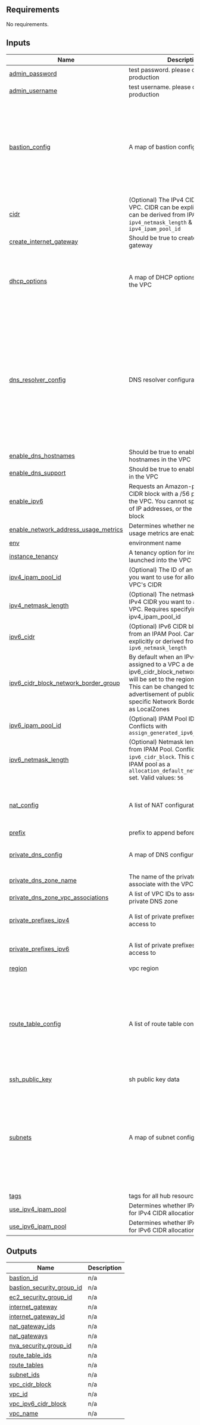 <!-- BEGIN_TF_DOCS -->
## Requirements

No requirements.

## Inputs

| Name | Description | Type | Default | Required |
|------|-------------|------|---------|:--------:|
| <a name="input_admin_password"></a> [admin\_password](#input\_admin\_password) | test password. please change for production | `string` | `"Password123"` | no |
| <a name="input_admin_username"></a> [admin\_username](#input\_admin\_username) | test username. please change for production | `string` | `"ubuntu"` | no |
| <a name="input_bastion_config"></a> [bastion\_config](#input\_bastion\_config) | A map of bastion configuration | <pre>object({<br>    enable               = bool<br>    instance_type        = optional(string, "t2.micro")<br>    key_name             = optional(string, null)<br>    private_ips          = optional(list(string), [])<br>    ipv6_addresses       = optional(list(string), [])<br>    iam_instance_profile = optional(string, null)<br>    public_dns_zone_name = optional(string, null)<br>    dns_prefix           = optional(string, null)<br>  })</pre> | <pre>{<br>  "enable": false<br>}</pre> | no |
| <a name="input_cidr"></a> [cidr](#input\_cidr) | (Optional) The IPv4 CIDR block for the VPC. CIDR can be explicitly set or it can be derived from IPAM using `ipv4_netmask_length` & `ipv4_ipam_pool_id` | `list(string)` | n/a | yes |
| <a name="input_create_internet_gateway"></a> [create\_internet\_gateway](#input\_create\_internet\_gateway) | Should be true to create an internet gateway | `bool` | `false` | no |
| <a name="input_dhcp_options"></a> [dhcp\_options](#input\_dhcp\_options) | A map of DHCP options to assign to the VPC | <pre>object({<br>    enable              = optional(bool, false)<br>    domain_name         = optional(string, null)<br>    domain_name_servers = optional(list(string), ["AmazonProvidedDNS"])<br>    ntp_servers         = optional(list(string), null)<br>  })</pre> | <pre>{<br>  "domain_name_servers": [<br>    "AmazonProvidedDNS"<br>  ]<br>}</pre> | no |
| <a name="input_dns_resolver_config"></a> [dns\_resolver\_config](#input\_dns\_resolver\_config) | DNS resolver configuration | <pre>list(object({<br>    inbound = list(object({<br>      subnet = string<br>      ip     = optional(string, null)<br>    }))<br>    outbound = list(object({<br>      subnet = string<br>      ip     = optional(string, null)<br>    }))<br>    rules = optional(list(object({<br>      domain     = string<br>      target_ips = list(string)<br>      rule_type  = optional(string, "FORWARD")<br>    })), [])<br>    additional_associated_vpc_ids = optional(list(string), [])<br>  }))</pre> | `[]` | no |
| <a name="input_enable_dns_hostnames"></a> [enable\_dns\_hostnames](#input\_enable\_dns\_hostnames) | Should be true to enable DNS hostnames in the VPC | `bool` | `true` | no |
| <a name="input_enable_dns_support"></a> [enable\_dns\_support](#input\_enable\_dns\_support) | Should be true to enable DNS support in the VPC | `bool` | `true` | no |
| <a name="input_enable_ipv6"></a> [enable\_ipv6](#input\_enable\_ipv6) | Requests an Amazon-provided IPv6 CIDR block with a /56 prefix length for the VPC. You cannot specify the range of IP addresses, or the size of the CIDR block | `bool` | `false` | no |
| <a name="input_enable_network_address_usage_metrics"></a> [enable\_network\_address\_usage\_metrics](#input\_enable\_network\_address\_usage\_metrics) | Determines whether network address usage metrics are enabled for the VPC | `bool` | `null` | no |
| <a name="input_env"></a> [env](#input\_env) | environment name | `string` | `"dev"` | no |
| <a name="input_instance_tenancy"></a> [instance\_tenancy](#input\_instance\_tenancy) | A tenancy option for instances launched into the VPC | `string` | `"default"` | no |
| <a name="input_ipv4_ipam_pool_id"></a> [ipv4\_ipam\_pool\_id](#input\_ipv4\_ipam\_pool\_id) | (Optional) The ID of an IPv4 IPAM pool you want to use for allocating this VPC's CIDR | `string` | `null` | no |
| <a name="input_ipv4_netmask_length"></a> [ipv4\_netmask\_length](#input\_ipv4\_netmask\_length) | (Optional) The netmask length of the IPv4 CIDR you want to allocate to this VPC. Requires specifying a ipv4\_ipam\_pool\_id | `number` | `null` | no |
| <a name="input_ipv6_cidr"></a> [ipv6\_cidr](#input\_ipv6\_cidr) | (Optional) IPv6 CIDR block to request from an IPAM Pool. Can be set explicitly or derived from IPAM using `ipv6_netmask_length` | `list(string)` | `null` | no |
| <a name="input_ipv6_cidr_block_network_border_group"></a> [ipv6\_cidr\_block\_network\_border\_group](#input\_ipv6\_cidr\_block\_network\_border\_group) | By default when an IPv6 CIDR is assigned to a VPC a default ipv6\_cidr\_block\_network\_border\_group will be set to the region of the VPC. This can be changed to restrict advertisement of public addresses to specific Network Border Groups such as LocalZones | `string` | `null` | no |
| <a name="input_ipv6_ipam_pool_id"></a> [ipv6\_ipam\_pool\_id](#input\_ipv6\_ipam\_pool\_id) | (Optional) IPAM Pool ID for a IPv6 pool. Conflicts with `assign_generated_ipv6_cidr_block` | `string` | `null` | no |
| <a name="input_ipv6_netmask_length"></a> [ipv6\_netmask\_length](#input\_ipv6\_netmask\_length) | (Optional) Netmask length to request from IPAM Pool. Conflicts with `ipv6_cidr_block`. This can be omitted if IPAM pool as a `allocation_default_netmask_length` set. Valid values: `56` | `number` | `null` | no |
| <a name="input_nat_config"></a> [nat\_config](#input\_nat\_config) | A list of NAT configuration | <pre>list(object({<br>    scope      = string<br>    subnet     = string<br>    private_ip = optional(string, null)<br>  }))</pre> | `[]` | no |
| <a name="input_prefix"></a> [prefix](#input\_prefix) | prefix to append before all resources | `string` | n/a | yes |
| <a name="input_private_dns_config"></a> [private\_dns\_config](#input\_private\_dns\_config) | A map of DNS configuration | <pre>object({<br>    zone_name = optional(string, null)<br>  })</pre> | `{}` | no |
| <a name="input_private_dns_zone_name"></a> [private\_dns\_zone\_name](#input\_private\_dns\_zone\_name) | The name of the private DNS zone to associate with the VPC | `string` | `null` | no |
| <a name="input_private_dns_zone_vpc_associations"></a> [private\_dns\_zone\_vpc\_associations](#input\_private\_dns\_zone\_vpc\_associations) | A list of VPC IDs to associate with the private DNS zone | `list(string)` | `[]` | no |
| <a name="input_private_prefixes_ipv4"></a> [private\_prefixes\_ipv4](#input\_private\_prefixes\_ipv4) | A list of private prefixes to allow access to | `list(string)` | <pre>[<br>  "10.0.0.0/8"<br>]</pre> | no |
| <a name="input_private_prefixes_ipv6"></a> [private\_prefixes\_ipv6](#input\_private\_prefixes\_ipv6) | A list of private prefixes to allow access to | `list(string)` | <pre>[<br>  "fd00::/8"<br>]</pre> | no |
| <a name="input_region"></a> [region](#input\_region) | vpc region | `string` | n/a | yes |
| <a name="input_route_table_config"></a> [route\_table\_config](#input\_route\_table\_config) | A list of route table configuration | <pre>list(object({<br>    scope   = string<br>    subnets = optional(list(string), [])<br>    routes = optional(list(object({<br>      ipv4_cidr          = optional(string, null)<br>      ipv6_cidr          = optional(string, null)<br>      nat_gateway        = optional(bool, false)<br>      internet_gateway   = optional(bool, false)<br>      nat_gateway_subnet = optional(string, null)<br>    })), [])<br>  }))</pre> | `[]` | no |
| <a name="input_ssh_public_key"></a> [ssh\_public\_key](#input\_ssh\_public\_key) | sh public key data | `string` | `null` | no |
| <a name="input_subnets"></a> [subnets](#input\_subnets) | A map of subnet configurations | <pre>map(object({<br>    cidr          = string<br>    ipv6_cidr     = optional(string, null)<br>    ipv6_newbits  = optional(number, 8)<br>    ipv6_netnum   = optional(string, 0)<br>    az            = optional(string, "a")<br>    scope         = optional(string, "private")<br>    public_natgw  = optional(bool, false)<br>    private_natgw = optional(bool, false)<br><br>    map_public_ip_on_launch = optional(bool, false)<br>  }))</pre> | `{}` | no |
| <a name="input_tags"></a> [tags](#input\_tags) | tags for all hub resources | `map(any)` | `{}` | no |
| <a name="input_use_ipv4_ipam_pool"></a> [use\_ipv4\_ipam\_pool](#input\_use\_ipv4\_ipam\_pool) | Determines whether IPAM pool is used for IPv4 CIDR allocation | `bool` | `false` | no |
| <a name="input_use_ipv6_ipam_pool"></a> [use\_ipv6\_ipam\_pool](#input\_use\_ipv6\_ipam\_pool) | Determines whether IPAM pool is used for IPv6 CIDR allocation | `bool` | `false` | no |

## Outputs

| Name | Description |
|------|-------------|
| <a name="output_bastion_id"></a> [bastion\_id](#output\_bastion\_id) | n/a |
| <a name="output_bastion_security_group_id"></a> [bastion\_security\_group\_id](#output\_bastion\_security\_group\_id) | n/a |
| <a name="output_ec2_security_group_id"></a> [ec2\_security\_group\_id](#output\_ec2\_security\_group\_id) | n/a |
| <a name="output_internet_gateway"></a> [internet\_gateway](#output\_internet\_gateway) | n/a |
| <a name="output_internet_gateway_id"></a> [internet\_gateway\_id](#output\_internet\_gateway\_id) | n/a |
| <a name="output_nat_gateway_ids"></a> [nat\_gateway\_ids](#output\_nat\_gateway\_ids) | n/a |
| <a name="output_nat_gateways"></a> [nat\_gateways](#output\_nat\_gateways) | n/a |
| <a name="output_nva_security_group_id"></a> [nva\_security\_group\_id](#output\_nva\_security\_group\_id) | n/a |
| <a name="output_route_table_ids"></a> [route\_table\_ids](#output\_route\_table\_ids) | n/a |
| <a name="output_route_tables"></a> [route\_tables](#output\_route\_tables) | n/a |
| <a name="output_subnet_ids"></a> [subnet\_ids](#output\_subnet\_ids) | n/a |
| <a name="output_vpc_cidr_block"></a> [vpc\_cidr\_block](#output\_vpc\_cidr\_block) | n/a |
| <a name="output_vpc_id"></a> [vpc\_id](#output\_vpc\_id) | n/a |
| <a name="output_vpc_ipv6_cidr_block"></a> [vpc\_ipv6\_cidr\_block](#output\_vpc\_ipv6\_cidr\_block) | n/a |
| <a name="output_vpc_name"></a> [vpc\_name](#output\_vpc\_name) | n/a |
<!-- END_TF_DOCS -->